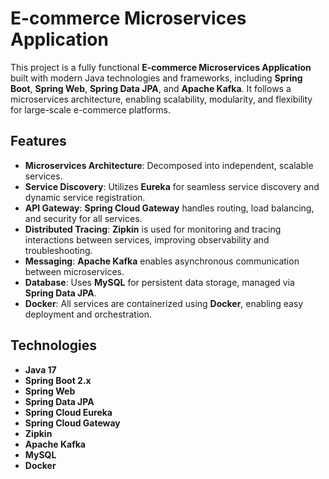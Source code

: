 # E-commerce Microservices Application

This project is a fully functional **E-commerce Microservices Application** built with modern Java technologies and frameworks, including **Spring Boot**, **Spring Web**, **Spring Data JPA**, and **Apache Kafka**. It follows a microservices architecture, enabling scalability, modularity, and flexibility for large-scale e-commerce platforms.

## Features

- **Microservices Architecture**: Decomposed into independent, scalable services.
- **Service Discovery**: Utilizes **Eureka** for seamless service discovery and dynamic service registration.
- **API Gateway**: **Spring Cloud Gateway** handles routing, load balancing, and security for all services.
- **Distributed Tracing**: **Zipkin** is used for monitoring and tracing interactions between services, improving observability and troubleshooting.
- **Messaging**: **Apache Kafka** enables asynchronous communication between microservices.
- **Database**: Uses **MySQL** for persistent data storage, managed via **Spring Data JPA**.
- **Docker**: All services are containerized using **Docker**, enabling easy deployment and orchestration.

## Technologies

- **Java 17**
- **Spring Boot 2.x**
- **Spring Web**
- **Spring Data JPA**
- **Spring Cloud Eureka**
- **Spring Cloud Gateway**
- **Zipkin**
- **Apache Kafka**
- **MySQL**
- **Docker**
